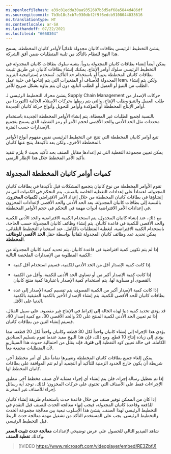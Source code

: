 ```yaml
---
ms.openlocfilehash: a39c81edda30aa9352607b5d5af68a5844d486df
ms.sourcegitcommit: 7b3b18c3cb7e930dbf2f9f6edcb9108044033616
ms.translationtype: HT
ms.contentlocale: ar-SA
ms.lasthandoff: 07/22/2021
ms.locfileid: "6668304"
---
```

ينشئ التخطيط الرئيسي بطاقات كانبان مجدولة تلقائياً لأوامر كانبان المخططة. يسمح هذا النهج للنظام بالتأكد من تلبية المتطلبات ضمن أفق الشركة.

يمكن أيضاً إنشاء بطاقات كانبان المجدولة يدوياً. يشبه سلوك بطاقات كانبان المجدولة في التخطيط الرئيسي سلوك أوامر الإنتاج.
يمكنك إنشاء بطاقات كانبان عن طريق تثبيت بطاقات كانبان المخططة يدوياً أو باستخدام حد التأكيد. تُستخدم إستراتيجية التزويد المجدولة للأصناف أو المتغيرات التي يتم إنتاجها في خلية عمل lean، ولكن يتم إنشاء الطلب من التنبؤ أو العميل أو الطلب التابع، دون أن يتم بناؤه بشكل صريح للأمر.

ينشئ محرك التخطيط الرئيسي لـ Supply Chain Management حركات الإصدار من طلب العميل والتنبؤ وطلب الإنتاج، والتي يتم ربطها بحركات الاستلام الحالية (التوريد) من أوامر الإنتاج المخططة أو المؤكدة وأوامر التحويل وأنواع حركة كانبان الجديدة.

بالنسبة لجميع الطلبات غير المغطاة، يتم إنشاء الأوامر المخططة الجديدة باستخدام محددات مثل الحد الأدنى والحد الأقصى لحجم الأمر أو رمز التغطية الذي يسمح بتجميع الإصدارات حسب الفترة.

تتبع أوامر كانبان المخططة التي تنتج عن التخطيط الرئيسي نفس مفهوم أنواع الأوامر المخططة الأخرى، ولكن بعد تأكيدها، ينتج عنها كانبان.

يمكن تعيين مجموعة التغطية التي تم إعدادها مقابل الصنف بحد تأكيد بحيث لا يلزم تنفيذ تأكيد الأمر المخطط خلال هذا الإطار الزمني.


## <a name="scheduled-kanban-planned-order-quantities"></a>كميات أوامر كانبان المخططة المجدولة

تقوم الأوامر المخططة من نوع كانبان بتجميع المشكلات قبل تأكيدها في بطاقات كانبان المجدولة، اعتماداً على إعدادات التغطية الخاصة بالصنف. يتم التحكم في الكميات التي تم إنشاؤها في بطاقات كانبان المخططة من خلال إعداد الأمر الافتراضي **لكميات المخزون**. بالنسبة إلى بطاقات كانبان المجدولة، يعد الحد الأدنى والحد الأقصى لإعدادات المخزون في إعدادات الأمر الافتراضية أدوات مهمة في التحكم في حجم الأوامر المخططة.

مع ذلك، عند إنشاء كانبان المجدول، يتم استخدام الكمية الافتراضية والحد الأدنى للكمية والحد الأقصى للكمية في قاعدة كانبان. يتم إنشاء وظائف كانبان المجدولة حسب الحاجة، باستخدام الكمية الافتراضية، لتغطية المتطلبات بالكامل. عند استخدام التخطيط التلقائي، يمكن تحديد عدد وظائف كانبان المجدولة تلقائياً بواسطة حقل **الحد الأقصى للوظائف المخططة**.

إذا لم يتم تكوين كمية افتراضية في قاعدة كانبان، يتم تحديد كمية كانبان المجدولة من الكمية المطلوبة من الإصدارات الملخصة التالية:

-   إذا كانت كمية الإصدار أقل من الحد الأدنى للكمية، فسيتم استخدام أقل كمية.

-   إذا كانت كمية الإصدار أكبر من أو تساوي الحد الأدنى للكمية، وأقل من الكمية القصوى أو مساوية لها، يتم استخدام كمية الإصدار باعتبارها كمية منتج كانبان.

-   إذا كانت كمية الإصدار أكبر من الكمية القصوى، يتم تقسيم كمية الإصدار إلى عدة بطاقات كانبان للحد الأقصى للكمية. يتم إنشاء الإصدار الأخير بالكمية المتبقية بالكمية الدنيا على الأقل.

قد يؤدي تحديد كمية دنيا لهذه الحالة إلى إفراط في الإنتاج غير مقصود. على سبيل المثال، إذا تم تعيين الحد الأدنى لكمية المنتج على 20 والحد الأقصى 30، مع كمية إصدار 40، فسيتم إنشاء اثنين من بطاقات كانبان.

يؤدي هذا الإجراء إلى إنشاء كانبان واحداً لكل 30 قطعة وكانبان واحداً لكل 20 قطعة، مما يؤدي إلى زيادة إنتاج 10 قطع. ومع ذلك، فإن هذا النهج مفيد عندما تقوم بتسليم الصناديق الكاملة. في حالة تعيين كود التغطية إلى **فترة**، فإنه يقلل من احتمالية حدوث هذا السيناريو لأن المتطلبات مجمعة معاً.

يمكن إلغاء جميع بطاقات كانبان المخططة وتغييرها تماماً مثل أي أمر مخطط آخر، شريطة أن يكون خارج الحدود الزمنية للتأكيد أو التجميد أو لم تتم الموافقة على بطاقات كانبان المخطط لها.

إذا تم تعطيل رسالة إجراء، فلن يتم إنشاء أي إجراء مشابه لأي صنف مخطط آخر. تنطبق الإجراءات فقط على الأصناف التي تحتوي على حركات المخزون؛ لذلك، توجد أية رسائل إجراء للأصناف غير المخزنة.

إذا كان من الممكن توفير صنف من خلال قاعدة حدث باستخدام طريقة إنشاء كانبان للدُفعة وقاعدة كانبان المجدولة، فيجب إنهاء معالجة الحدث للصنف قبل التقدم في التخطيط الرئيسي لهذا الصنف. ينشئ هذا الأسلوب تبعية بين معالجة مجموعة الحدث والتخطيط الرئيسي. يجب على المستخدم التأكد من تشغيل مهمة معالجة حدث الربط قبل التخطيط الرئيسي.

شاهد الفيديو التالي للحصول على عرض توضيحي لإعدادات **معالجة حدث تثبيت السعر** وكذلك **تغطية الصنف**.


> [!VIDEO https://www.microsoft.com/videoplayer/embed/RE3ZbfJ]

